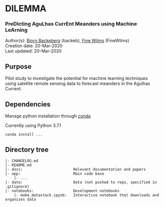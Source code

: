 # DILEMMA
### Pre**D**Icting Agu**L**has Curr**E**nt **M**eanders using **M**achine Le**A**rning

Author(s): [Bjorn Backeberg](mailto:backeb@gmail.com) (backeb), [Fine Wilms](mailto:fine.wilms@gmail.com) (FineWilms) <br>
Creation date: 20-Mar-2020 <br>
Last updated:  20-Mar-2020 <br>

## Purpose
Pilot study to investigate the potential for machine learning techniques using satellite remote sensing data to forecast meanders in the Agulhas Current.

## Dependencies
Manage python installation through [conda](https://docs.conda.io/en/latest/miniconda.html)

Currently using Python 3.7.1

`conda install ...`  

## Directory tree
```
|- CHANGELOG.md
|- README.md
|- docs:                       Relevant documentation and papers
|- app:                        Main code base
	|- ...
|- data:                       Data (not pushed to repo, specified in .gitignore)
|- notebooks:                  Development notebooks
    |- make_datastack.ipynb:   Interactive notebook that downloads and organises data
```
